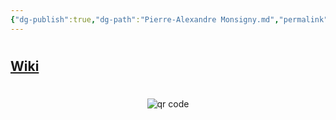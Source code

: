 ```yaml
---
{"dg-publish":true,"dg-path":"Pierre-Alexandre Monsigny.md","permalink":"/pierre-alexandre-monsigny/"}
---
```



#
## [Wiki](https://www.wikiwand.com/en/Pierre-Alexandre_Monsigny)

#
<p style="text-align: center;"><img src="https://chart.googleapis.com/chart?cht=qr&chl=https://notes.andrasdenes.com/pierre-alexandre-monsigny&chs=180x180&choe=UTF-8&chld=L|2" alt="qr code"></p>
